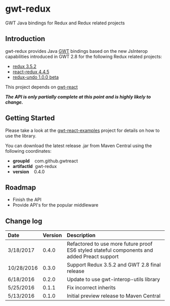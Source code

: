# gwt-redux
GWT Java bindings for Redux and Redux related projects

## Introduction

gwt-redux provides Java [GWT](http://www.gwtproject.org/) bindings based on the
new JsInterop capabilities introduced in GWT 2.8 for the following Redux related projects:

* [redux 3.5.2](https://github.com/reactjs/redux)
* [react-redux 4.4.5](https://github.com/reactjs/react-redux)
* [redux-undo 1.0.0 beta](https://github.com/omnidan/redux-undo)

This project depends on [gwt-react](https://github.com/GWTReact/gwt-react)

***The API is only partially complete at this point and is highly likely to change.***

## Getting Started

Please take a look at the [gwt-react-examples](https://github.com/GWTReact/gwt-react-examples) project for
details on how to use the library.

You can download the latest release .jar from Maven Central using the following coordinates:

* **groupId**&nbsp;&nbsp;&nbsp; com.github.gwtreact
* **artifactId**&nbsp;&nbsp;gwt-redux
* **version**&nbsp;&nbsp;&nbsp;  0.4.0

## Roadmap

* Finish the API
* Provide API's for the popular middleware

## Change log

| Date | Version | Description |
| :---      | :---  | :---  |
| 3/18/2017 | 0.4.0 | Refactored to use more future proof ES6 styled stateful components and added Preact support   |
| 10/28/2016 | 0.3.0 | Support Redux 3.5.2 and GWT 2.8 final release   |
| 6/18/2016 | 0.2.0 | Update to use gwt-interop-utils library   |
| 5/25/2016 | 0.1.1 | Fix incorrect inherits   |
| 5/13/2016 | 0.1.0 | Initial preview release to Maven Central   |
